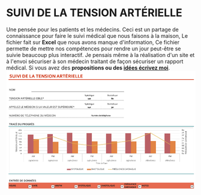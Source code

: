 # SUIVI DE LA TENSION ARTÉRIELLE

Une pensée pour les patients et les médecins.
Ceci est un partage de connaissance pour faire le suivi médical que nous faisons à la maison, 
Le fichier fait sur **Excel** que nous avons manque d'information, 
Ce fichier permette de mettre nos compétences pour rendre un jour peut-être se suivie beaucoup plus interactif. 
Je pensais même à la réalisation d'un site et à l'envoi sécuriser à son médecin traitant de façon sécuriser un rapport médical. 
Si vous avez des **propositions ou des [idées écrivez moi](iba99@icloud.com)**. 
<img src="image/suivie-de-la-tension-arterielle.png" width="672" />
<!-- 
![Image](https://github.com/Ibrahima-BA/Releve-d-automesure-tensionnell/blob/f663fee37d1c2a13e96d71e38af01feba3bcc354/SUIVI%20DE%20LA%20TENSION%20ARTE%CC%81RIELLE.png)
  -->